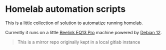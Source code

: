 # Homelab automation scripts

This is a little collection of solution to automatize running homelab.

Currently it runs on a little [Beelink EQ13 Pro](https://www.amazon.com/Beelink-Lake-N200-Desktop-Computer-1000Mbps/dp/B0D5Y4BKZD?th=1) machine powered by [Debian 12](https://www.debian.org).

> This is a mirror repo originally kept in a local gitlab instance
